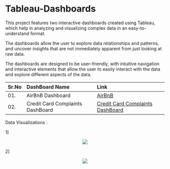 # Tableau-Dashboards

This project features two interactive dashboards created using Tableau, which help in analyzing and visualizing complex data in an easy-to-understand format.

The dashboards allow the user to explore data relationships and patterns, and uncover insights that are not immediately apparent from just looking at raw data.

The dashboards are designed to be user-friendly, with intuitive navigation and interactive elements that allow the user to easily interact with the data and explore different aspects of the data.

| **Sr.No** | **DashBoard Name** | **Link** |
| -------------------- | :--------------------- |:---------------------------|
| 01. | AirBnB Dashboard | [AirBnB](https://public.tableau.com/app/profile/shubham3310/viz/AirBnBDashboard_16711046154050/AirBnBDashBoard) |
| 02. | Credit Card Complaints DashBoard |[Credit Card Complaints DashBoard](https://public.tableau.com/app/profile/shubham3310/viz/CreditCardComplaintsDashboard/Dashboard1) |


Data Visualizations :

1]
<p align="center"><img src='https://i.postimg.cc/bvC35V5F/AirBnB.png'><p align="center">

2]  
<p align="center"><img src='https://i.postimg.cc/tC3Db4f6/CC.png'><p align="center">  

